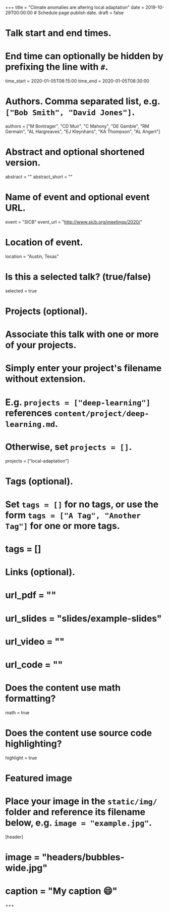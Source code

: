 +++
title = "Climate anomalies are altering local adaptation"
date = 2019-10-29T00:00:00  # Schedule page publish date.
draft = false

# Talk start and end times.
#   End time can optionally be hidden by prefixing the line with `#`.
time_start = 2020-01-05T08:15:00
time_end = 2020-01-05T08:30:00

# Authors. Comma separated list, e.g. `["Bob Smith", "David Jones"]`.
authors = ["M Bontrager", "CD Muir", "C Mahony", "DE Gamble", "RM Germain", "AL Hargreaves", "EJ Kleynhans", "KA Thompson", "AL Angert"]

# Abstract and optional shortened version.
abstract = ""
abstract_short = ""

# Name of event and optional event URL.
event = "SICB"
event_url = "http://www.sicb.org/meetings/2020/"

# Location of event.
location = "Austin, Texas"

# Is this a selected talk? (true/false)
selected = true

# Projects (optional).
#   Associate this talk with one or more of your projects.
#   Simply enter your project's filename without extension.
#   E.g. `projects = ["deep-learning"]` references `content/project/deep-learning.md`.
#   Otherwise, set `projects = []`.
projects = ["local-adaptation"]

# Tags (optional).
#   Set `tags = []` for no tags, or use the form `tags = ["A Tag", "Another Tag"]` for one or more tags.
# tags = []

# Links (optional).
# url_pdf = ""
# url_slides = "slides/example-slides"
# url_video = ""
# url_code = ""

# Does the content use math formatting?
math = true

# Does the content use source code highlighting?
highlight = true

# Featured image
# Place your image in the `static/img/` folder and reference its filename below, e.g. `image = "example.jpg"`.
[header]
# image = "headers/bubbles-wide.jpg"
# caption = "My caption :smile:"

+++

